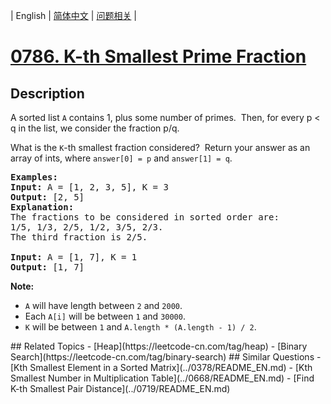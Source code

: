 
| English | [简体中文](README.md) | [问题相关](QUESTION.md) |
# [0786. K-th Smallest Prime Fraction](https://leetcode-cn.com/problems/k-th-smallest-prime-fraction/)
## Description
<p>A sorted list <code>A</code> contains 1, plus some number of primes.&nbsp; Then, for every p &lt; q in the list, we consider the fraction p/q.</p>

<p>What is the <code>K</code>-th smallest fraction considered?&nbsp; Return your answer as an array of ints, where <code>answer[0] = p</code> and <code>answer[1] = q</code>.</p>

<pre>
<strong>Examples:</strong>
<strong>Input:</strong> A = [1, 2, 3, 5], K = 3
<strong>Output:</strong> [2, 5]
<strong>Explanation:</strong>
The fractions to be considered in sorted order are:
1/5, 1/3, 2/5, 1/2, 3/5, 2/3.
The third fraction is 2/5.

<strong>Input:</strong> A = [1, 7], K = 1
<strong>Output:</strong> [1, 7]
</pre>

<p><strong>Note:</strong></p>

<ul>
	<li><code>A</code> will have length between <code>2</code> and <code>2000</code>.</li>
	<li>Each <code>A[i]</code> will be between <code>1</code> and <code>30000</code>.</li>
	<li><code>K</code> will be between <code>1</code> and <code>A.length * (A.length - 1) / 2</code>.</li>
</ul>
## Related Topics
- [Heap](https://leetcode-cn.com/tag/heap)
- [Binary Search](https://leetcode-cn.com/tag/binary-search)
## Similar Questions
- [Kth Smallest Element in a Sorted Matrix](../0378/README_EN.md)
- [Kth Smallest Number in Multiplication Table](../0668/README_EN.md)
- [Find K-th Smallest Pair Distance](../0719/README_EN.md)
